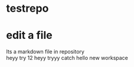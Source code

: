 # testrepo
# edit a file
Its a markdown file in repository
<br>
heyy
try
12
heyy
tryyy
catch
hello
new workspace
